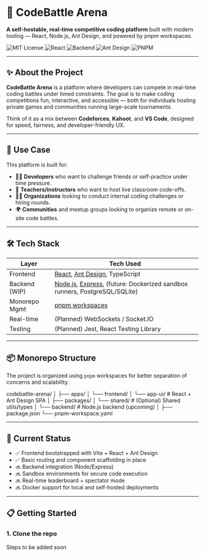 # 🚀 CodeBattle Arena

**A self-hostable, real-time competitive coding platform** built with modern tooling — React, Node.js, Ant Design, and powered by pnpm workspaces.

![MIT License](https://img.shields.io/badge/license-MIT-blue.svg)
![React](https://img.shields.io/badge/frontend-React-blue)
![Backend](https://img.shields.io/badge/backend-Node.js-green)
![Ant Design](https://img.shields.io/badge/ui-Ant%20Design-%23726dd6)
![PNPM](https://img.shields.io/badge/package%20manager-pnpm-%23f69220)

---

## ✨ About the Project

**CodeBattle Arena** is a platform where developers can compete in real-time coding battles under timed constraints. The goal is to make coding competitions fun, interactive, and accessible — both for individuals hosting private games and communities running large-scale tournaments.

Think of it as a mix between **Codeforces**, **Kahoot**, and **VS Code**, designed for speed, fairness, and developer-friendly UX.

---

## 🎯 Use Case

This platform is built for:

- 🧑‍💻 **Developers** who want to challenge friends or self-practice under time pressure.
- 🏫 **Teachers/instructors** who want to host live classroom code-offs.
- 👩‍💼 **Organizations** looking to conduct internal coding challenges or hiring rounds.
- 🌍 **Communities** and meetup groups looking to organize remote or on-site code battles.

---

## 🛠️ Tech Stack

| Layer         | Tech Used                                                                                                                  |
| ------------- | -------------------------------------------------------------------------------------------------------------------------- |
| Frontend      | [React](https://reactjs.org/), [Ant Design](https://ant.design/), TypeScript                                               |
| Backend (WIP) | [Node.js](https://nodejs.org/), [Express](https://expressjs.com/), (future: Dockerized sandbox runners, PostgreSQL/SQLite) |
| Monorepo Mgmt | [pnpm workspaces](https://pnpm.io/workspaces)                                                                              |
| Real-time     | (Planned) WebSockets / Socket.IO                                                                                           |
| Testing       | (Planned) Jest, React Testing Library                                                                                      |

---

## 📦 Monorepo Structure

The project is organized using `pnpm` workspaces for better separation of concerns and scalability.

codebattle-arena/
│
├── apps/
│ └── frontend/
│ └── app-ui/ # React + Ant Design SPA
│
├── packages/
│ └── shared/ # (Optional) Shared utils/types
│ └── backend/ # Node.js backend (upcoming)
│
├── package.json
└── pnpm-workspace.yaml

---

## 🚧 Current Status

- ✅ Frontend bootstrapped with Vite + React + Ant Design
- ✅ Basic routing and component scaffolding in place
- 🔜 Backend integration (Node/Express)
- 🔜 Sandbox environments for secure code execution
- 🔜 Real-time leaderboard + spectator mode
- 🔜 Docker support for local and self-hosted deployments

---

## 📋 Getting Started

### 1. Clone the repo

Steps to be added soon
